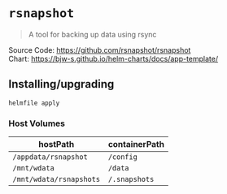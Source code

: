 # `rsnapshot`

> A tool for backing up data using rsync

Source Code: https://github.com/rsnapshot/rsnapshot  
Chart: https://bjw-s.github.io/helm-charts/docs/app-template/

## Installing/upgrading

```shell
helmfile apply
```

### Host Volumes

| hostPath                | containerPath |
| ----------------------- | ------------- |
| `/appdata/rsnapshot`    | `/config`     |
| `/mnt/wdata`            | `/data`       |
| `/mnt/wdata/rsnapshots` | `/.snapshots` |

